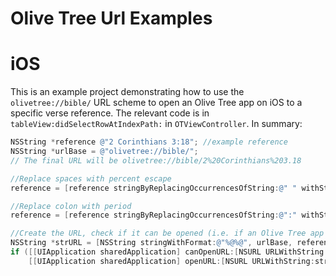 Olive Tree Url Examples
===================

iOS
===================

This is an example project demonstrating how to use the `olivetree://bible/` URL scheme to open an Olive Tree app on iOS to a specific verse reference.  The relevant code is in `tableView:didSelectRowAtIndexPath:` in `OTViewController`.  In summary:

```objective-c
NSString *reference @"2 Corinthians 3:18"; //example reference
NSString *urlBase = @"olivetree://bible/";
// The final URL will be olivetree://bible/2%20Corinthians%203.18

//Replace spaces with percent escape
reference = [reference stringByReplacingOccurrencesOfString:@" " withString:@"%20"];

//Replace colon with period
reference = [reference stringByReplacingOccurrencesOfString:@":" withString:@"."];

//Create the URL, check if it can be opened (i.e. if an Olive Tree app is available), and open it
NSString *strURL = [NSString stringWithFormat:@"%@%@", urlBase, reference];
if ([[UIApplication sharedApplication] canOpenURL:[NSURL URLWithString:strURL]])
	[[UIApplication sharedApplication] openURL:[NSURL URLWithString:strURL]];
```
